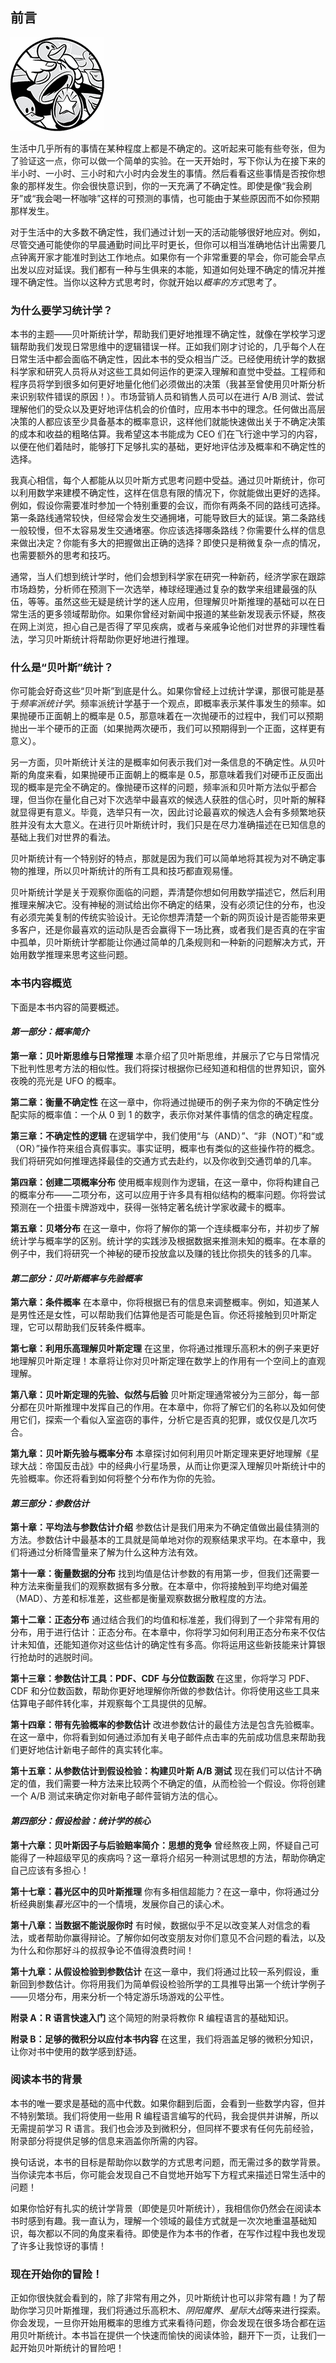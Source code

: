 ## 前言

![Image](img/common.jpg)

生活中几乎所有的事情在某种程度上都是不确定的。这听起来可能有些夸张，但为了验证这一点，你可以做一个简单的实验。在一天开始时，写下你认为在接下来的半小时、一小时、三小时和六小时内会发生的事情。然后看看这些事情是否按你想象的那样发生。你会很快意识到，你的一天充满了不确定性。即使是像“我会刷牙”或“我会喝一杯咖啡”这样的可预测的事情，也可能由于某些原因而不如你预期那样发生。

对于生活中的大多数不确定性，我们通过计划一天的活动能够很好地应对。例如，尽管交通可能使你的早晨通勤时间比平时更长，但你可以相当准确地估计出需要几点钟离开家才能准时到达工作地点。如果你有一个非常重要的早会，你可能会早点出发以应对延误。我们都有一种与生俱来的本能，知道如何处理不确定的情况并推理不确定性。当你以这种方式思考时，你就开始以*概率的方式*思考了。

### 为什么要学习统计学？

本书的主题——贝叶斯统计学，帮助我们更好地推理不确定性，就像在学校学习逻辑帮助我们发现日常思维中的逻辑错误一样。正如我们刚才讨论的，几乎每个人在日常生活中都会面临不确定性，因此本书的受众相当广泛。已经使用统计学的数据科学家和研究人员将从对这些工具如何运作的更深入理解和直觉中受益。工程师和程序员将学到很多如何更好地量化他们必须做出的决策（我甚至曾使用贝叶斯分析来识别软件错误的原因！）。市场营销人员和销售人员可以在进行 A/B 测试、尝试理解他们的受众以及更好地评估机会的价值时，应用本书中的理念。任何做出高层决策的人都应该至少具备基本的概率意识，这样他们就能快速做出关于不确定决策的成本和收益的粗略估算。我希望这本书能成为 CEO 们在飞行途中学习的内容，以便在他们着陆时，能够打下足够扎实的基础，更好地评估涉及概率和不确定性的选择。

我真心相信，每个人都能从以贝叶斯方式思考问题中受益。通过贝叶斯统计，你可以利用数学来建模不确定性，这样在信息有限的情况下，你就能做出更好的选择。例如，假设你需要准时参加一个特别重要的会议，而你有两条不同的路线可选择。第一条路线通常较快，但经常会发生交通拥堵，可能导致巨大的延误。第二条路线一般较慢，但不太容易发生交通堵塞。你应该选择哪条路线？你需要什么样的信息来做出决定？你能有多大的把握做出正确的选择？即使只是稍微复杂一点的情况，也需要额外的思考和技巧。

通常，当人们想到统计学时，他们会想到科学家在研究一种新药，经济学家在跟踪市场趋势，分析师在预测下一次选举，棒球经理通过复杂的数学来组建最强的队伍，等等。虽然这些无疑是统计学的迷人应用，但理解贝叶斯推理的基础可以在日常生活的更多领域帮助你。如果你曾经对新闻中报道的某些新发现表示怀疑，熬夜在网上浏览，担心自己是否得了罕见疾病，或者与亲戚争论他们对世界的非理性看法，学习贝叶斯统计将帮助你更好地进行推理。

### 什么是“贝叶斯”统计？

你可能会好奇这些“贝叶斯”到底是什么。如果你曾经上过统计学课，那很可能是基于*频率派统计学*。频率派统计学基于一个观点，即概率表示某件事发生的频率。如果抛硬币正面朝上的概率是 0.5，那意味着在一次抛硬币的过程中，我们可以预期抛出一半个硬币的正面（如果抛两次硬币，我们可以预期得到一个正面，这样更有意义）。

另一方面，贝叶斯统计关注的是概率如何表示我们对一条信息的不确定性。从贝叶斯的角度来看，如果抛硬币正面朝上的概率是 0.5，那意味着我们对硬币正反面出现的概率是完全不确定的。像抛硬币这样的问题，频率派和贝叶斯方法似乎都合理，但当你在量化自己对下次选举中最喜欢的候选人获胜的信心时，贝叶斯的解释就显得更有意义。毕竟，选举只有一次，因此讨论最喜欢的候选人会有多频繁地获胜并没有太大意义。在进行贝叶斯统计时，我们只是在尽力准确描述在已知信息的基础上我们对世界的看法。

贝叶斯统计有一个特别好的特点，那就是因为我们可以简单地将其视为对不确定事物的推理，所以贝叶斯统计的所有工具和技巧都直观易懂。

贝叶斯统计学是关于观察你面临的问题，弄清楚你想如何用数学描述它，然后利用推理来解决它。没有神秘的测试给出你不确定的结果，没有必须记住的分布，也没有必须完美复制的传统实验设计。无论你想弄清楚一个新的网页设计是否能带来更多客户，还是你最喜欢的运动队是否会赢得下一场比赛，或者我们是否真的在宇宙中孤单，贝叶斯统计学都能让你通过简单的几条规则和一种新的问题解决方式，开始用数学推理来思考这些问题。

### 本书内容概览

下面是本书内容的简要概述。

#### *第一部分：概率简介*

**第一章：贝叶斯思维与日常推理** 本章介绍了贝叶斯思维，并展示了它与日常情况下批判性思考方法的相似性。我们将探讨根据你已经知道和相信的世界知识，窗外夜晚的亮光是 UFO 的概率。

**第二章：衡量不确定性** 在这一章中，你将通过抛硬币的例子来为你的不确定性分配实际的概率值：一个从 0 到 1 的数字，表示你对某件事情的信念的确定程度。

**第三章：不确定性的逻辑** 在逻辑学中，我们使用“与（AND）”、“非（NOT）”和“或（OR）”操作符来组合真假事实。事实证明，概率也有类似的这些操作符的概念。我们将研究如何推理选择最佳的交通方式去赴约，以及你收到交通罚单的几率。

**第四章：创建二项概率分布** 使用概率规则作为逻辑，在这一章中，你将构建自己的概率分布——二项分布，这可以应用于许多具有相似结构的概率问题。你将尝试预测在一个扭蛋卡牌游戏中，获得一张特定著名统计学家收藏卡的概率。

**第五章：贝塔分布** 在这一章中，你将了解你的第一个连续概率分布，并初步了解统计学与概率学的区别。统计学的实践涉及根据数据来推测未知的概率。在本章的例子中，我们将研究一个神秘的硬币投放盒以及赚的钱比你损失的钱多的几率。

#### *第二部分：贝叶斯概率与先验概率*

**第六章：条件概率** 在本章中，你将根据已有的信息来调整概率。例如，知道某人是男性还是女性，可以帮助我们估算他是否可能是色盲。你还将接触到贝叶斯定理，它可以帮助我们反转条件概率。

**第七章：利用乐高理解贝叶斯定理** 在这里，你将通过推理乐高积木的例子来更好地理解贝叶斯定理！本章将让你对贝叶斯定理在数学上的作用有一个空间上的直观理解。

**第八章：贝叶斯定理的先验、似然与后验** 贝叶斯定理通常被分为三部分，每一部分都在贝叶斯推理中发挥自己的作用。在本章中，你将了解它们的名称以及如何使用它们，探索一个看似入室盗窃的事件，分析它是否真的犯罪，或仅仅是几次巧合。

**第九章：贝叶斯先验与概率分布** 本章探讨如何利用贝叶斯定理来更好地理解《星球大战：帝国反击战》中的经典小行星场景，从而让你更深入理解贝叶斯统计中的先验概率。你还将看到如何将整个分布作为你的先验。

#### *第三部分：参数估计*

**第十章：平均法与参数估计介绍** 参数估计是我们用来为不确定值做出最佳猜测的方法。参数估计中最基本的工具就是简单地对你的观察结果求平均。在本章中，我们将通过分析降雪量来了解为什么这种方法有效。

**第十一章：衡量数据的分布** 找到均值是估计参数的有用第一步，但我们还需要一种方法来衡量我们的观察数据有多分散。在本章中，你将接触到平均绝对偏差（MAD）、方差和标准差，这些都是衡量观察数据分散程度的方法。

**第十二章：正态分布** 通过结合我们的均值和标准差，我们得到了一个非常有用的分布，用于进行估计：正态分布。在本章中，你将学习如何利用正态分布来不仅估计未知值，还能知道你对这些估计的确定性有多高。你将运用这些新技能来计算银行抢劫时的逃脱时间。

**第十三章：参数估计工具：PDF、CDF 与分位数函数** 在这里，你将学习 PDF、CDF 和分位数函数，帮助你更好地理解你所做的参数估计。你将使用这些工具来估算电子邮件转化率，并观察每个工具提供的见解。

**第十四章：带有先验概率的参数估计** 改进参数估计的最佳方法是包含先验概率。在这一章中，你将看到如何通过添加有关电子邮件点击率的先前成功信息来帮助我们更好地估计新电子邮件的真实转化率。

**第十五章：从参数估计到假设检验：构建贝叶斯 A/B 测试** 现在我们可以估计不确定的值，我们需要一种方法来比较两个不确定的值，从而检验一个假设。你将创建一个 A/B 测试来确定你对新电子邮件营销方法的信心。

#### *第四部分：假设检验：统计学的核心*

**第十六章：贝叶斯因子与后验赔率简介：思想的竞争** 曾经熬夜上网，怀疑自己可能得了一种超级罕见的疾病吗？这一章将介绍另一种测试思想的方法，帮助你确定自己应该有多担心！

**第十七章：暮光区中的贝叶斯推理** 你有多相信超能力？在这一章中，你将通过分析经典剧集*暮光区*中的一个情境，发展你自己的读心术。

**第十八章：当数据不能说服你时** 有时候，数据似乎不足以改变某人对信念的看法，或者帮助你赢得辩论。了解你如何改变朋友对你们意见不合问题的看法，以及为什么和你那好斗的叔叔争论不值得浪费时间！

**第十九章：从假设检验到参数估计** 在这一章中，我们将通过比较一系列假设，重新回到参数估计。你将用我们为简单假设检验所学的工具推导出第一个统计学例子——贝塔分布，用来分析一个特定游乐场游戏的公平性。

**附录 A：R 语言快速入门** 这个简短的附录将教你 R 编程语言的基础知识。

**附录 B：足够的微积分以应付本书内容** 在这里，我们将涵盖足够的微积分知识，让你对书中使用的数学感到舒适。

### 阅读本书的背景

本书的唯一要求是基础的高中代数。如果你翻到后面，会看到一些数学内容，但并不特别繁琐。我们将使用一些用 R 编程语言编写的代码，我会提供并讲解，所以无需提前学习 R 语言。我们也会涉及到微积分，但同样不要求有任何先前经验，附录部分将提供足够的信息来涵盖你所需的内容。

换句话说，本书的目标是帮助你以数学的方式思考问题，而无需过多的数学背景。当你读完本书后，你可能会发现自己不自觉地开始写下方程式来描述日常生活中的问题！

如果你恰好有扎实的统计学背景（即使是贝叶斯统计），我相信你仍然会在阅读本书时感到有趣。我一直认为，理解一个领域的最佳方式就是一次次地重温基础知识，每次都以不同的角度来看待。即使是作为本书的作者，在写作过程中我也发现了许多让我惊讶的事情！

### 现在开始你的冒险！

正如你很快就会看到的，除了非常有用之外，贝叶斯统计也可以非常有趣！为了帮助你学习贝叶斯推理，我们将通过乐高积木、*阴阳魔界*、*星际大战*等来进行探索。你会发现，一旦你开始用概率的思维方式来看待问题，你会发现在很多场合都在运用贝叶斯统计。本书旨在提供一个快速而愉快的阅读体验，翻开下一页，让我们一起开始贝叶斯统计的冒险吧！
